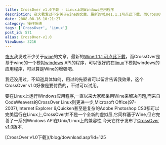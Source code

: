 ```yaml
---
title: CrossOver v1.0下载 - Linux上跑Windows应用程序
description: 夜火我发过不少关于wine的文章，最新的Wine1.1.1可点此下载，而CrossOver是基于wine的一个模拟windowsAPI的程序，可以很好的在linux下模拟windows的应用程序，可以算是Wine的增强吧。我还没用过，不知道具体如何，用过的先驱者可以留言告诉我效果，这个CrossOverv1.0好像是要付费的，不过可以试用。
date: 2008-08-16 10:21:27
category: 操作系统
tags: ['CrossOver', 'Linux']
post_id: 571
alias: CrossOver-v1.0
ViewNums: 3216
---
```


[夜火](/blog/)我发过不少关于[wine](/blog/wine-10-final-xiazai)的文章，最新的[Wine 1.1.1 可点此下载](/blog/wine-111-xiazai)，而CrossOver是基于wine的一个模拟[windows](/tags/Windows) API的程序，可以很好的在[linux](/tags/Linux)下模拟windows的应用程序，可以算是Wine的增强吧。

我还没用过，不知道具体如何，用过的先驱者可以留言告诉我效果，这个CrossOver v1.0好像是要付费的，不过可以试用。

要在Linux上运行Windows应用程序,一直以来大家都采用Wine来解决问题,而来自CodeWeavers的CrossOver Linux则更进一步,Microsoft Office(97-2007),Internet Explorer 6,Quicken甚至是复杂的Adobe Photoshop CS3都可以完美运行在Linux上,CrossOver并不是一个全新的虚拟层,它同样基于Wine,但它完善了一系列Windows API在Unix/Linux上的兼容性,今天它终于发布了[CrossOver v1.0](/blog/crossover-v10)版本.

[CrossOver v1.0下载](/blog/download.asp?id=125


